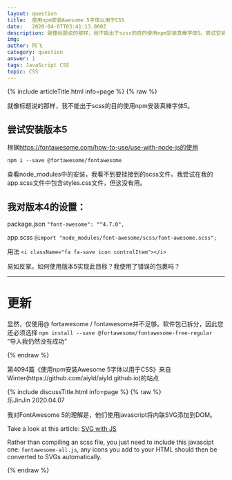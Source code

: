 ```yaml
---
layout: question
title:  使用npm安装Awesome 5字体以用于CSS
date:   2020-04-07T03:41:13.000Z
description: 就像标题说的那样，我不能出于scss的目的使用npm安装真棒字体5。尝试安装版本5根据https //fontawesome.com/how-to...
img: 
author: 阿飞
category: question
answer: 1
tags: JavaScript CSS
topic: CSS
---
```

<div class="article-root">
  <div class="article">
    {% include articleTitle.html info=page %}
    {% raw %}
    <div class="article-content"><p><font style="vertical-align: inherit;"><font style="vertical-align: inherit;">就像标题说的那样，我不能出于scss的目的使用npm安装真棒字体5。</font></font></p>

<h2><font style="vertical-align: inherit;"><font style="vertical-align: inherit;">尝试安装版本5</font></font></h2>

<p><font style="vertical-align: inherit;"><font style="vertical-align: inherit;">根据</font></font><a href="https://fontawesome.com/how-to-use/use-with-node-js" rel="noreferrer"><font style="vertical-align: inherit;"><font style="vertical-align: inherit;">https://fontawesome.com/how-to-use/use-with-node-js的使用</font></font></a></p>

<p><code>npm i --save @fortawesome/fontawesome</code> </p>

<p><font style="vertical-align: inherit;"><font style="vertical-align: inherit;">查看node_modules中的安装，我看不到要挂接到的scss文件。</font><font style="vertical-align: inherit;">我尝试在我的app.scss文件中包含styles.css文件，但这没有用。</font></font></p>

<h2><font style="vertical-align: inherit;"><font style="vertical-align: inherit;">我对版本4的设置：</font></font></h2>

<p><font style="vertical-align: inherit;"><font style="vertical-align: inherit;">package.json
</font></font><code>"font-awesome": "^4.7.0",</code></p>

<p><font style="vertical-align: inherit;"><font style="vertical-align: inherit;">app.scss
</font></font><code>@import "node_modules/font-awesome/scss/font-awesome.scss";</code></p>

<p><font style="vertical-align: inherit;"><font style="vertical-align: inherit;">用法
</font></font><code>&lt;i className="fa fa-save icon controlItem"&gt;&lt;/i&gt;</code></p>

<p><font style="vertical-align: inherit;"><font style="vertical-align: inherit;">易如反掌。</font><font style="vertical-align: inherit;">如何使用版本5实现此目标？</font><font style="vertical-align: inherit;">我使用了错误的包裹吗？
</font></font></p><hr><p></p>

<h1><font style="vertical-align: inherit;"><font style="vertical-align: inherit;">更新</font></font></h1>

<p><font style="vertical-align: inherit;"><font style="vertical-align: inherit;">显然，仅使用@ fortawesome / fontawesome并不足够。</font><font style="vertical-align: inherit;">软件包已拆分，因此您还必须选择
 </font></font><code>npm install --save @fortawesome/fontawesome-free-regular
</code><font style="vertical-align: inherit;"><font style="vertical-align: inherit;">
“导入我仍然没有成功”</font></font></p></div>
    {% endraw %}
  </div>
  <p class="winter_mark">第4094篇《使用npm安装Awesome 5字体以用于CSS》来自Winter(https://github.com/aiyld/aiyld.github.io)的站点</p>
  <div class="discuss-wrapper">
    {% include discussTitle.html info=page %}
    {% raw %}
    <div class="discuss-list">
    <div class="discuss-item">
        <div class="discuss-parent">
          <div class="discuss-meta">
            <span class="discuss-user">乐JinJin</span>
            <span class="discuss-time">2020.04.07</span>
          </div>
          <div class="discuss-comment"><p><font style="vertical-align: inherit;"><font style="vertical-align: inherit;">我对FontAwesome 5的理解是，他们使用javascript将内联SVG添加到DOM。</font></font></p>

<p>Take a look at this article: <a href="https://fontawesome.com/how-to-use/svg-with-js" rel="nofollow noreferrer">SVG with JS</a></p>

<p>Rather than compiling an scss file, you just need to include this javascipt one: <code>fontawesome-all.js</code>, any icons you add to your HTML should then be converted to SVGs automatically.</p></div>
        </div></div>
    </div>
    {% endraw %}
  </div>
<div>
